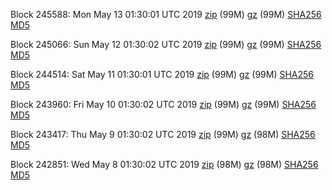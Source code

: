 Block 245588: Mon May 13 01:30:01 UTC 2019 [zip](https://files.01coin.io/mainnet/2019-05-13/bootstrap.dat.zip) (99M) [gz](https://files.01coin.io/mainnet/2019-05-13/bootstrap.dat.tar.gz) (99M) [SHA256](https://files.01coin.io/mainnet/2019-05-13/sha256.txt) [MD5](https://files.01coin.io/mainnet/2019-05-13/md5.txt)

Block 245066: Sun May 12 01:30:02 UTC 2019 [zip](https://files.01coin.io/mainnet/2019-05-12/bootstrap.dat.zip) (99M) [gz](https://files.01coin.io/mainnet/2019-05-12/bootstrap.dat.tar.gz) (99M) [SHA256](https://files.01coin.io/mainnet/2019-05-12/sha256.txt) [MD5](https://files.01coin.io/mainnet/2019-05-12/md5.txt)

Block 244514: Sat May 11 01:30:01 UTC 2019 [zip](https://files.01coin.io/mainnet/2019-05-11/bootstrap.dat.zip) (99M) [gz](https://files.01coin.io/mainnet/2019-05-11/bootstrap.dat.tar.gz) (99M) [SHA256](https://files.01coin.io/mainnet/2019-05-11/sha256.txt) [MD5](https://files.01coin.io/mainnet/2019-05-11/md5.txt)

Block 243960: Fri May 10 01:30:02 UTC 2019 [zip](https://files.01coin.io/mainnet/2019-05-10/bootstrap.dat.zip) (99M) [gz](https://files.01coin.io/mainnet/2019-05-10/bootstrap.dat.tar.gz) (99M) [SHA256](https://files.01coin.io/mainnet/2019-05-10/sha256.txt) [MD5](https://files.01coin.io/mainnet/2019-05-10/md5.txt)

Block 243417: Thu May  9 01:30:02 UTC 2019 [zip](https://files.01coin.io/mainnet/2019-05-09/bootstrap.dat.zip) (99M) [gz](https://files.01coin.io/mainnet/2019-05-09/bootstrap.dat.tar.gz) (98M) [SHA256](https://files.01coin.io/mainnet/2019-05-09/sha256.txt) [MD5](https://files.01coin.io/mainnet/2019-05-09/md5.txt)

Block 242851: Wed May  8 01:30:02 UTC 2019 [zip](https://files.01coin.io/mainnet/2019-05-08/bootstrap.dat.zip) (98M) [gz](https://files.01coin.io/mainnet/2019-05-08/bootstrap.dat.tar.gz) (98M) [SHA256](https://files.01coin.io/mainnet/2019-05-08/sha256.txt) [MD5](https://files.01coin.io/mainnet/2019-05-08/md5.txt)
